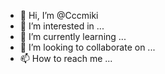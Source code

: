 - 👋 Hi, I’m @Cccmiki
- 👀 I’m interested in ...
- 🌱 I’m currently learning ...
- 💞️ I’m looking to collaborate on ...
- 📫 How to reach me ...

<!---
Cccmiki/Cccmiki is a ✨ special ✨ repository because its `README.md` (this file) appears on your GitHub profile.
You can click the Preview link to take a look at your changes.
--->
